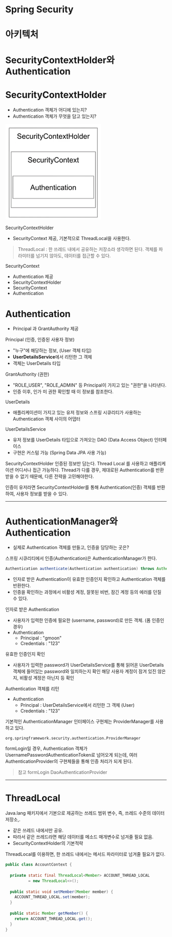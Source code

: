 # Spring Security
# 아키텍처 

# SecurityContextHolder와 Authentication

# SecurityContextHolder

- Authentication 객체가 어디에 있는지?
- Authentication 객체가 무엇을 담고 있는지?

![security-context-holder](./img/security-context-holder.png)

SecurityContextHolder
- SecurityContext 제공, 기본적으로 ThreadLocal을 사용한다.
> ThreadLocal : 한 쓰레드 내에서 공유하는 저장소라 생각하면 된다. 객체를 파라미터를 넘기지 않아도, 데이터를 접근할 수 있다.

SecurityContext
- Authentication 제공
- SecurityContextHolder
- SecurityContext 
- Authentication

# Authentication

- Principal 과 GrantAuthority 제공

Principal (인증, 인증된 사용자 정보)
- "누구"에 해당하는 정보, (User 객체 타입)
- **UserDetailsService**에서 리턴한 그 객체 
- 객체는 UserDetails 타입

GrantAuthority (권한)
- "ROLE_USER", "ROLE_ADMIN" 등 Principal이 가지고 있는 "권한"을 나타낸다.
- 인증 이후, 인가 미 권한 확인할 때 이 정보를 참조한다.

UserDetails
- 애플리케이션이 가지고 있는 유저 정보와 스프링 시큐리티가 사용하는 Authentication 객체 사이의 어댑터

UserDetailsService
- 유저 정보를 UserDetails 타입으로 가져오는 DAO (Data Access Object) 인터페이스
- 구현은 커스텀 가능 (Spring Data JPA 사용 가능)

SecurityContextHolder 인증된 정보만 담는다. Thread Local 를 사용하고 애플리케이션 어디서나 접근 가능하다. Thread가 다를 경우, 제대로된 Authentication를 반환 받을 수 없기 때문에, 다른 전략을 고민해야한다.

인증이 유저라면 SecurityContextHolder를 통해 Authentication(인증) 객체를 반환하여, 사용자 정보를 받을 수 있다. 

---

# AuthenticationManager와 Authentication

- 실제로 Authentication 객체를 만들고, 인증을 담당하는 곳은?

스프링 시큐리티에서 인증(Authentication)은 AuthenticationManager가 한다.

```java
Authentication authenticate(Authentication authentication) throws AuthenticationException;
```
- 인자로 받은 Authentication이 유효한 인증인지 확인하고 Authentication 객체를 반환한다.
- 인증을 확인하는 과정에서 비활성 계정, 잘못된 비번, 잠긴 계정 등의 에러를 던질 수 있다.

인자로 받은 Authentication
- 사용자가 입력한 인증에 필요한 (username, password)로 만든 객체. (폼 인증인 경우)
- Authentication
    - Principal : "gmoon"
    - Credentials : "123"

유효한 인증인지 확인
- 사용자가 입력한 password가 UserDetailsService를 통해 읽어온 UserDetails 객체에 들어있는 password와 일치하는지 확인
해당 사용자 계정이 잠겨 있진 않은지, 비활성 계정은 아닌지 등 확인
  
Authentication 객체를 리턴
- Authentication
    - Principal : UserDetailsService에서 리턴한 그 객체 (User)
    - Credentials : "123"

기본적인 AuthenticationManager 인터페이스 구현체는 ProviderManager를 사용하고 있다.

```text
org.springframework.security.authentication.ProviderManager
```

formLogin일 경우, Authentication 객체가 UsernamePasswordAuthenticationToken로 넘어오게 되는데, 여러 AuthenticationProvider의 구현체들을 통해 인증 처리가 되게 된다.

> 참고 formLogin DaoAuthenticationProvider

---

# ThreadLocal

Java.lang 패키지에서 기본으로 제공하는 쓰레드 범위 변수, 즉, 쓰레드 수준의 데이터 저장소,.
- 같은 쓰레드 내에서만 공유.
- 따라서 같은 쓰레드라면 해당 데이터를 메소드 매개변수로 넘겨줄 필요 없음. 
- SecurityContextHolder의 기본적략

ThreadLocal를 이용하면, 한 쓰레드 내에서는 메서드 파라미터로 넘겨줄 필요가 없다.

```java
public class AccountContext {

  private static final ThreadLocal<Member> ACCOUNT_THREAD_LOCAL 
          = new ThreadLocal<>();

  public static void setMember(Member member) {
    ACCOUNT_THREAD_LOCAL.set(member);
  }

  public static Member getMember() {
    return ACCOUNT_THREAD_LOCAL.get();
  }
}
```

